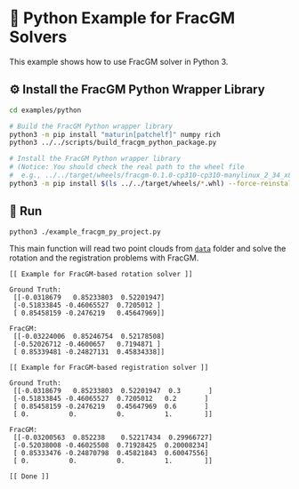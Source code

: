 # :snake: Python Example for FracGM Solvers

This example shows how to use FracGM solver in Python 3.

## :gear: Install the FracGM Python Wrapper Library

```sh
cd examples/python

# Build the FracGM Python wrapper library
python3 -m pip install "maturin[patchelf]" numpy rich
python3 ../../scripts/build_fracgm_python_package.py

# Install the FracGM Python wrapper library
# (Notice: You should check the real path to the wheel file
#  e.g., ../../target/wheels/fracgm-0.1.0-cp310-cp310-manylinux_2_34_x86_64.whl)
python3 -m pip install $(ls ../../target/wheels/*.whl) --force-reinstall
```

## :running: Run

```sh
python3 ./example_fracgm_py_project.py
```

This main function will read two point clouds from [`data`](../data) folder and
solve the rotation and the registration problems with FracGM.

```
[[ Example for FracGM-based rotation solver ]]

Ground Truth:
 [[-0.0318679   0.85233803  0.52201947]
 [-0.51833845 -0.46065527  0.7205012 ]
 [ 0.85458159 -0.2476219   0.45647969]]

FracGM:
 [[-0.03224006  0.85246754  0.52178508]
 [-0.52026712 -0.4600657   0.7194871 ]
 [ 0.85339481 -0.24827131  0.45834338]]

[[ Example for FracGM-based registration solver ]]

Ground Truth:
 [[-0.0318679   0.85233803  0.52201947  0.3       ]
 [-0.51833845 -0.46065527  0.7205012   0.2       ]
 [ 0.85458159 -0.2476219   0.45647969  0.6       ]
 [ 0.          0.          0.          1.        ]]

FracGM:
 [[-0.03200563  0.852238    0.52217434  0.29966727]
 [-0.52038008 -0.46025508  0.71928425  0.20008234]
 [ 0.85333476 -0.24870798  0.45821843  0.60047556]
 [ 0.          0.          0.          1.        ]]

[[ Done ]]
```
